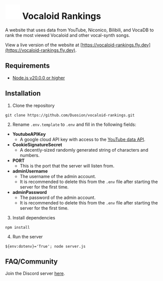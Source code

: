 # ![icon](public/images/icon.svg) Vocaloid Rankings
A website that uses data from YouTube, Niconico, Bilibili, and VocaDB to rank the most viewed Vocaloid and other vocal-synth songs.

View a live version of the website at [https://vocaloid-rankings.fly.dev](https://vocaloid-rankings.fly.dev).

## Requirements
* [Node.js v20.0.0 or higher](https://nodejs.org/en/download/current)

## Installation
1. Clone the repository
```
git clone https://github.com/Duosion/vocaloid-rankings.git
```
2. Rename `.env.template` to `.env` and fill in the following fields:
* **YoutubeAPIKey**
  - A google cloud API key with access to the [YouTube data API](https://developers.google.com/youtube/v3/getting-started).
* **CookieSignatureSecret**
  - A decently-sized randomly generated string of characters and numbers.
* **PORT**
  - This is the port that the server will listen from.
* **adminUsername**
  - The username of the admin account.
  - It is recommended to delete this from the `.env` file after starting the server for the first time.
* **adminPassword**
  - The password of the admin account.
  - It is recommended to delete this from the `.env` file after starting the server for the first time.
3. Install dependencies
```
npm install
```
4. Run the server
```
${env:dotenv}='True'; node server.js
```

## FAQ/Community
Join the Discord server [here](https://discord.com/channels/1122058344241319957/1122059077846052935).